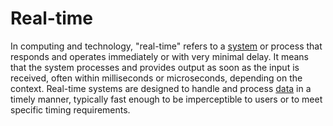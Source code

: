 # Real-time

In computing and technology, "real-time" refers to a [system](/docs/glossary/system) or process that responds and operates immediately or with very minimal delay. It means that the system processes and provides output as soon as the input is received, often within milliseconds or microseconds, depending on the context. Real-time systems are designed to handle and process [data](/docs/glossary/data) in a timely manner, typically fast enough to be imperceptible to users or to meet specific timing requirements.